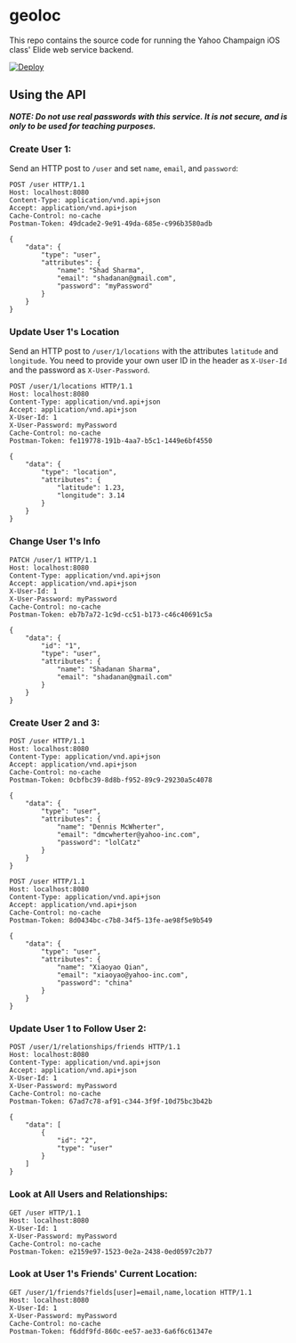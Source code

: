 # geoloc

This repo contains the source code for running the Yahoo Champaign iOS class' Elide web service backend.

[![Deploy](https://www.herokucdn.com/deploy/button.svg)](https://heroku.com/deploy)

## Using the API

***NOTE: Do not use real passwords with this service. It is not secure, and is only to be used for teaching purposes.***

### Create User 1:

Send an HTTP post to `/user` and set `name`, `email`, and `password`:

```
POST /user HTTP/1.1
Host: localhost:8080
Content-Type: application/vnd.api+json
Accept: application/vnd.api+json
Cache-Control: no-cache
Postman-Token: 49dcade2-9e91-49da-685e-c996b3580adb

{
    "data": {
        "type": "user",
        "attributes": {
            "name": "Shad Sharma",
            "email": "shadanan@gmail.com",
            "password": "myPassword"
        }
    }
}
```

### Update User 1's Location

Send an HTTP post to `/user/1/locations` with the attributes `latitude` and `longitude`. You need to provide your own user ID in the header as `X-User-Id` and the password as `X-User-Password`.

```
POST /user/1/locations HTTP/1.1
Host: localhost:8080
Content-Type: application/vnd.api+json
Accept: application/vnd.api+json
X-User-Id: 1
X-User-Password: myPassword
Cache-Control: no-cache
Postman-Token: fe119778-191b-4aa7-b5c1-1449e6bf4550

{
    "data": {
        "type": "location",
        "attributes": {
            "latitude": 1.23,
            "longitude": 3.14
        }
    }
}
```

### Change User 1's Info

```
PATCH /user/1 HTTP/1.1
Host: localhost:8080
Content-Type: application/vnd.api+json
Accept: application/vnd.api+json
X-User-Id: 1
X-User-Password: myPassword
Cache-Control: no-cache
Postman-Token: eb7b7a72-1c9d-cc51-b173-c46c40691c5a

{
    "data": {
        "id": "1",
        "type": "user",
        "attributes": {
            "name": "Shadanan Sharma",
            "email": "shadanan@gmail.com"
        }
    }
}
```

### Create User 2 and 3:

```
POST /user HTTP/1.1
Host: localhost:8080
Content-Type: application/vnd.api+json
Accept: application/vnd.api+json
Cache-Control: no-cache
Postman-Token: 0cbfbc39-8d8b-f952-89c9-29230a5c4078

{
    "data": {
        "type": "user",
        "attributes": {
            "name": "Dennis McWherter",
            "email": "dmcwherter@yahoo-inc.com",
            "password": "lolCatz"
        }
    }
}
```

```
POST /user HTTP/1.1
Host: localhost:8080
Content-Type: application/vnd.api+json
Accept: application/vnd.api+json
Cache-Control: no-cache
Postman-Token: 8d0434bc-c7b8-34f5-13fe-ae98f5e9b549

{
    "data": {
        "type": "user",
        "attributes": {
            "name": "Xiaoyao Qian",
            "email": "xiaoyao@yahoo-inc.com",
            "password": "china"
        }
    }
}
```

### Update User 1 to Follow User 2:

```
POST /user/1/relationships/friends HTTP/1.1
Host: localhost:8080
Content-Type: application/vnd.api+json
Accept: application/vnd.api+json
X-User-Id: 1
X-User-Password: myPassword
Cache-Control: no-cache
Postman-Token: 67ad7c78-af91-c344-3f9f-10d75bc3b42b

{
    "data": [
        {
            "id": "2",
            "type": "user"
        }
    ]
}
```

### Look at All Users and Relationships:

```
GET /user HTTP/1.1
Host: localhost:8080
X-User-Id: 1
X-User-Password: myPassword
Cache-Control: no-cache
Postman-Token: e2159e97-1523-0e2a-2438-0ed0597c2b77
```

### Look at User 1's Friends' Current Location:

```
GET /user/1/friends?fields[user]=email,name,location HTTP/1.1
Host: localhost:8080
X-User-Id: 1
X-User-Password: myPassword
Cache-Control: no-cache
Postman-Token: f6ddf9fd-860c-ee57-ae33-6a6f6c61347e
```
